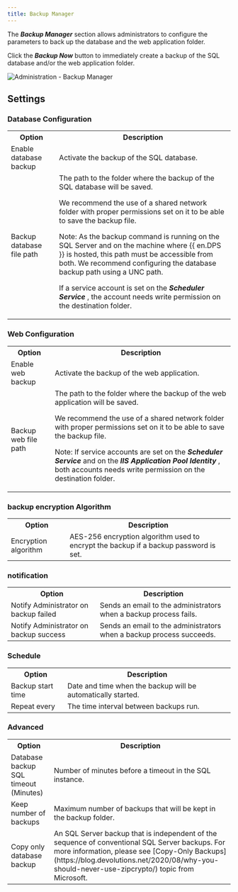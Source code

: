 ```yaml
---
title: Backup Manager
---
```

The ***Backup Manager*** section allows administrators to configure the parameters to back up the database and the web application folder.  

Click the ***Backup Now*** button to immediately create a backup of the SQL database and/or the web application folder.  

![Administration - Backup Manager](https://webdevolutions.azureedge.net/docs/en/server/clip10403.png) 

## Settings 
### Database Configuration 
<table>
	<tr>
		<th>
Option 
		</th>
		<th>
Description 
		</th>
	</tr>
	<tr>
		<td>
Enable database backup 
		</td>
		<td>
Activate the backup of the SQL database. 
		</td>
	</tr>
	<tr>
		<td>
Backup database file path 
		</td>
		<td>
The path to the folder where the backup of the SQL database will be saved.<br>

We recommend the use of a shared network folder with proper permissions set on it to be able to save the backup file.  

Note: As the backup command is running on the SQL Server and on the machine where {{ en.DPS }} is hosted, this path must be accessible from both. We recommend configuring the database backup path using a UNC path.  

If a service account is set on the ***Scheduler Service*** , the account needs write permission on the destination folder.  
		</td>
	</tr>
</table>

### Web Configuration 
<table>
	<tr>
		<th>
Option 
		</th>
		<th>
Description 
		</th>
	</tr>
	<tr>
		<td>
Enable web backup 
		</td>
		<td>
Activate the backup of the web application. 
		</td>
	</tr>
	<tr>
		<td>
Backup web file path 
		</td>
		<td>
The path to the folder where the backup of the web application will be saved.<br>

We recommend the use of a shared network folder with proper permissions set on it to be able to save the backup file.  

Note: If service accounts are set on the ***Scheduler Service*** and on the ***IIS Application Pool Identity*** , both accounts needs write permission on the destination folder. 
		</td>
	</tr>
</table>

### backup encryption Algorithm 
<table>
	<tr>
		<th>
Option 
		</th>
		<th>
Description 
		</th>
	</tr>
	<tr>
		<td>
Encryption algorithm 
		</td>
		<td>
AES-256 encryption algorithm used to encrypt the backup if a backup password is set. 
		</td>
	</tr>
</table>

### notification 
<table>
	<tr>
		<th>
Option 
		</th>
		<th>
Description 
		</th>
	</tr>
	<tr>
		<td>
Notify Administrator on backup failed 
		</td>
		<td>
Sends an email to the administrators when a backup process fails. 
		</td>
	</tr>
	<tr>
		<td>
Notify Administrator on backup success 
		</td>
		<td>
Sends an email to the administrators when a backup process succeeds. 
		</td>
	</tr>
</table>

### Schedule 
<table>
	<tr>
		<th>
Option 
		</th>
		<th>
Description 
		</th>
	</tr>
	<tr>
		<td>
Backup start time 
		</td>
		<td>
Date and time when the backup will be automatically started. 
		</td>
	</tr>
	<tr>
		<td>
Repeat every 
		</td>
		<td>
The time interval between backups run. 
		</td>
	</tr>
</table>

### Advanced 
<table>
	<tr>
		<th>
Option 
		</th>
		<th>
Description 
		</th>
	</tr>
	<tr>
		<td>
Database backup SQL timeout (Minutes) 
		</td>
		<td>
Number of minutes before a timeout in the SQL instance. 
		</td>
	</tr>
	<tr>
		<td>
Keep number of backups 
		</td>
		<td>
Maximum number of backups that will be kept in the backup folder. 
		</td>
	</tr>
	<tr>
		<td>
Copy only database backup 
		</td>
		<td>
An SQL Server backup that is independent of the sequence of conventional SQL Server backups. For more information, please see [Copy-Only Backups](https://blog.devolutions.net/2020/08/why-you-should-never-use-zipcrypto/) topic from Microsoft. 
		</td>
	</tr>
</table>


